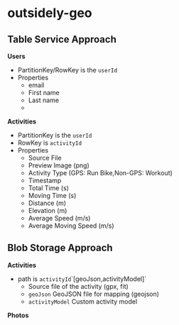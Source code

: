 # outsidely-geo

## Table Service Approach

**Users**
- PartitionKey/RowKey is the `userId`
- Properties
    - email
    - First name
    - Last name
    - 

**Activities**
- PartitionKey is the `userId`
- RowKey is `activityId`
- Properties
    - Source File
    - Preview Image (png)
    - Activity Type (GPS: Run Bike,Non-GPS: Workout)
    - Timestamp
    - Total Time (s)
    - Moving Time (s)
    - Distance (m)
    - Elevation (m)
    - Average Speed (m/s)
    - Average Moving Speed (m/s)

## Blob Storage Approach

**Activities**
- path is `activityId`\`[geoJson,activityModel]`
    - Source file of the activity (gpx, fit)
    - `geoJson` GeoJSON file for mapping (geojson)
    - `activityModel` Custom activity model

**Photos**
